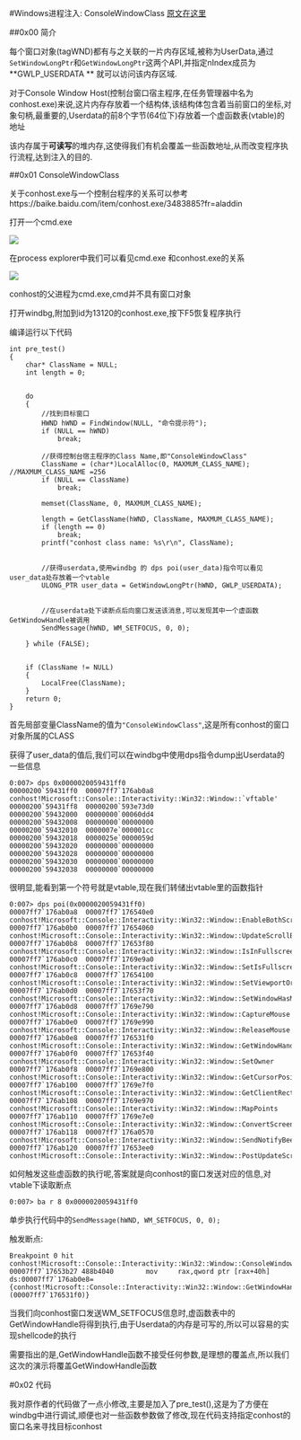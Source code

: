 #Windows进程注入:  ConsoleWindowClass
[原文在这里](https://modexp.wordpress.com/2018/09/12/process-injection-user-data/)

##0x00 简介

每个窗口对象(tagWND)都有与之关联的一片内存区域,被称为UserData,通过`SetWindowLongPtr`和`GetWindowLongPtr`这两个API,并指定nIndex成员为 **GWLP_USERDATA ** 就可以访问该内存区域.

对于Console Window Host(控制台窗口宿主程序,在任务管理器中名为conhost.exe)来说,这片内存存放着一个结构体,该结构体包含着当前窗口的坐标,对象句柄,最重要的,Userdata的前8个字节(64位下)存放着一个虚函数表(vtable)的地址

该内存属于**可读写**的堆内存,这使得我们有机会覆盖一些函数地址,从而改变程序执行流程,达到注入的目的.


##0x01 ConsoleWindowClass

关于conhost.exe与一个控制台程序的关系可以参考https://baike.baidu.com/item/conhost.exe/3483885?fr=aladdin



打开一个cmd.exe

![](https://i.imgur.com/88hvmts.png)


在process explorer中我们可以看见cmd.exe 和conhost.exe的关系

![](https://i.imgur.com/XvnaQu9.png)

conhost的父进程为cmd.exe,cmd并不具有窗口对象

打开windbg,附加到id为13120的conhost.exe,按下F5恢复程序执行


编译运行以下代码
```
int pre_test()
{
	char* ClassName = NULL;
	int length = 0;


	do
	{
		//找到目标窗口
		HWND hWND = FindWindow(NULL, "命令提示符");
		if (NULL == hWND)
			break;

		//获得控制台宿主程序的Class Name,即"ConsoleWindowClass"
		ClassName = (char*)LocalAlloc(0, MAXMUM_CLASS_NAME);  //MAXMUM_CLASS_NAME =256
		if (NULL == ClassName)
			break;

		memset(ClassName, 0, MAXMUM_CLASS_NAME);

		length = GetClassName(hWND, ClassName, MAXMUM_CLASS_NAME);
		if (length == 0)
			break;
		printf("conhost class name: %s\r\n", ClassName);


		//获得userdata,使用windbg 的 dps poi(user_data)指令可以看见user_data处存放着一个vtable
		ULONG_PTR user_data = GetWindowLongPtr(hWND, GWLP_USERDATA);


		//在userdata处下读断点后向窗口发送该消息,可以发现其中一个虚函数 GetWindowHandle被调用
		SendMessage(hWND, WM_SETFOCUS, 0, 0);

	} while (FALSE);


	if (ClassName != NULL)
	{
		LocalFree(ClassName);
	}
	return 0;
}
```
首先局部变量ClassName的值为`"ConsoleWindowClass"`,这是所有conhost的窗口对象所属的CLASS

获得了user_data的值后,我们可以在windbg中使用dps指令dump出Userdata的一些信息

```
0:007> dps 0x0000020059431ff0
00000200`59431ff0  00007ff7`176ab0a8 conhost!Microsoft::Console::Interactivity::Win32::Window::`vftable'
00000200`59431ff8  00000200`593e73d0
00000200`59432000  00000000`00060dd4
00000200`59432008  00000000`00000000
00000200`59432010  0000007e`000001cc
00000200`59432018  0000025e`0000059d
00000200`59432020  00000000`00000000
00000200`59432028  00000000`00000000
00000200`59432030  00000000`00000000
00000200`59432038  00000000`00000000

```

很明显,能看到第一个符号就是vtable,现在我们转储出vtable里的函数指针

```
0:007> dps poi(0x0000020059431ff0)
00007ff7`176ab0a8  00007ff7`176540e0 conhost!Microsoft::Console::Interactivity::Win32::Window::EnableBothScrollBars
00007ff7`176ab0b0  00007ff7`17654060 conhost!Microsoft::Console::Interactivity::Win32::Window::UpdateScrollBar
00007ff7`176ab0b8  00007ff7`17653f80 conhost!Microsoft::Console::Interactivity::Win32::Window::IsInFullscreen
00007ff7`176ab0c0  00007ff7`1769e9a0 conhost!Microsoft::Console::Interactivity::Win32::Window::SetIsFullscreen
00007ff7`176ab0c8  00007ff7`17654100 conhost!Microsoft::Console::Interactivity::Win32::Window::SetViewportOrigin
00007ff7`176ab0d0  00007ff7`17653f70 conhost!Microsoft::Console::Interactivity::Win32::Window::SetWindowHasMoved
00007ff7`176ab0d8  00007ff7`1769e790 conhost!Microsoft::Console::Interactivity::Win32::Window::CaptureMouse
00007ff7`176ab0e0  00007ff7`1769e990 conhost!Microsoft::Console::Interactivity::Win32::Window::ReleaseMouse
00007ff7`176ab0e8  00007ff7`176531f0 conhost!Microsoft::Console::Interactivity::Win32::Window::GetWindowHandle
00007ff7`176ab0f0  00007ff7`17653f40 conhost!Microsoft::Console::Interactivity::Win32::Window::SetOwner
00007ff7`176ab0f8  00007ff7`1769e800 conhost!Microsoft::Console::Interactivity::Win32::Window::GetCursorPosition
00007ff7`176ab100  00007ff7`1769e7f0 conhost!Microsoft::Console::Interactivity::Win32::Window::GetClientRectangle
00007ff7`176ab108  00007ff7`1769e970 conhost!Microsoft::Console::Interactivity::Win32::Window::MapPoints
00007ff7`176ab110  00007ff7`1769e7e0 conhost!Microsoft::Console::Interactivity::Win32::Window::ConvertScreenToClient
00007ff7`176ab118  00007ff7`176a0570 conhost!Microsoft::Console::Interactivity::Win32::Window::SendNotifyBeep
00007ff7`176ab120  00007ff7`17653ee0 conhost!Microsoft::Console::Interactivity::Win32::Window::PostUpdateScrollBars

```


如何触发这些虚函数的执行呢,答案就是向conhost的窗口发送对应的信息,对vtable下读取断点
```
0:007> ba r 8 0x0000020059431ff0
```

单步执行代码中的`SendMessage(hWND, WM_SETFOCUS, 0, 0);`

触发断点:

```
Breakpoint 0 hit
conhost!Microsoft::Console::Interactivity::Win32::Window::ConsoleWindowProc+0x777:
00007ff7`17653b27 488b4040        mov     rax,qword ptr [rax+40h] ds:00007ff7`176ab0e8={conhost!Microsoft::Console::Interactivity::Win32::Window::GetWindowHandle (00007ff7`176531f0)}
```

当我们向conhost窗口发送WM_SETFOCUS信息时,虚函数表中的GetWindowHandle将得到执行,由于Userdata的内存是可写的,所以可以容易的实现shellcode的执行


需要指出的是,GetWindowHandle函数不接受任何参数,是理想的覆盖点,所以我们这次的演示将覆盖GetWindowHandle函数

#0x02 代码

我对原作者的代码做了一点小修改,主要是加入了pre_test(),这是为了方便在windbg中进行调试,顺便也对一些函数参数做了修改,现在代码支持指定conhost的窗口名来寻找目标conhost


